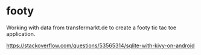 # footy
Working with data from transfermarkt.de to create a footy tic tac toe application.

https://stackoverflow.com/questions/53565314/sqlite-with-kivy-on-android
